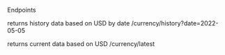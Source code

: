 Endpoints

returns history data based on USD by date 
    /currency/history?date=2022-05-05

returns current data based on USD 
    /currency/latest